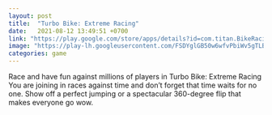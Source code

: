 ```yaml
---
layout: post
title:  "Turbo Bike: Extreme Racing"
date:   2021-08-12 13:49:51 +0700
link: "https://play.google.com/store/apps/details?id=com.titan.BikeRacing3.moto"
image: "https://play-lh.googleusercontent.com/FSDYglGB50w6wfvPbiWv5gTLBMCXwdOI_6NIISBIZ4Ir8WmqCxr05bmx6Xi8_cAxCLM=w720-h310-rw"
categories: game
---
```


Race and have fun against millions of players in Turbo Bike: Extreme Racing
You are joining in races against time and don’t forget that time waits for no one. Show off a perfect jumping or a spectacular 360-degree flip that makes everyone go wow.
